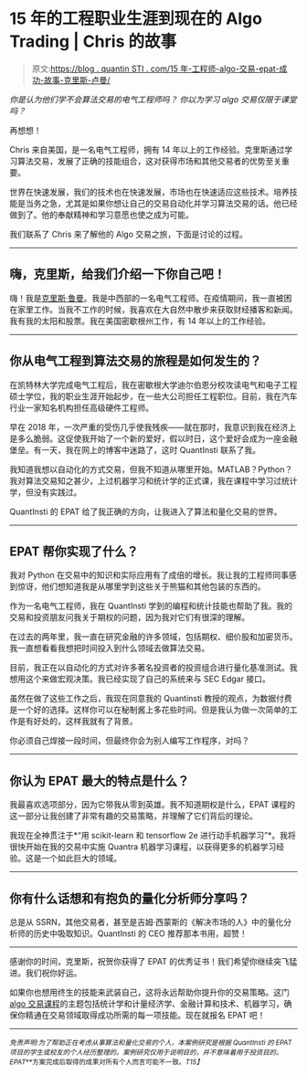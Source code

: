 # 15 年的工程职业生涯到现在的 Algo Trading | Chris 的故事

> 原文:[https://blog . quantin STI . com/15 年-工程师-algo-交易-epat-成功-故事-克里斯-卢曼/](https://blog.quantinsti.com/15-year-engineer-algo-trading-epat-success-story-chris-luman/)

*你是认为他们学不会算法交易的电气工程师吗？*
*你以为学习 algo 交易仅限于课堂吗？*

再想想！

Chris 来自美国，是一名电气工程师，拥有 14 年以上的工作经验。克里斯通过学习算法交易，发展了正确的技能组合，这对获得市场和其他交易者的优势至关重要。

世界在快速发展，我们的技术也在快速发展，市场也在快速适应这些技术。培养技能是当务之急，尤其是如果你想让自己的交易自动化并学习算法交易的话。他已经做到了。他的奉献精神和学习意愿也使之成为可能。

我们联系了 Chris 来了解他的 Algo 交易之旅，下面是讨论的过程。

* * *

## 嗨，克里斯，给我们介绍一下你自己吧！

嗨！我是[克里斯·鲁曼](https://www.linkedin.com/in/chris-luman-26b1643a/)。我是中西部的一名电气工程师。在疫情期间，我一直被困在家里工作。当我不工作的时候，我喜欢在大自然中散步来获取财经播客和新闻。我有我的太阳和股票。我在美国密歇根州工作，有 14 年以上的工作经验。

* * *

## 你从电气工程到算法交易的旅程是如何发生的？

在凯特林大学完成电气工程后，我在密歇根大学迪尔伯恩分校攻读电气和电子工程硕士学位，我的职业生涯开始起步，在一些大公司担任工程职位。目前，我在汽车行业一家知名机构担任高级硬件工程师。

早在 2018 年，一次严重的受伤几乎使我残疾——就在那时，我意识到我在经济上是多么脆弱。这促使我开始了一个新的爱好，假以时日，这个爱好会成为一座金融堡垒。有一天，我在网上的博客中迷路了，这时 QuantInsti 联系了我。

我知道我想以自动化的方式交易，但我不知道从哪里开始。MATLAB？Python？我对算法交易知之甚少，上过机器学习和统计学的正式课，我在课程中学习过统计学，但没有实践过。

QuantInsti 的 EPAT 给了我正确的方向，让我进入了算法和量化交易的世界。

* * *

## EPAT 帮你实现了什么？

我对 Python 在交易中的知识和实际应用有了成倍的增长。我让我的工程师同事感到惊讶，他们想知道我是从哪里学到这些关于熊猫和其他包装的东西的。

作为一名电气工程师，我在 QuantInsti 学到的编程和统计技能也帮助了我。我的交易和投资朋友问我关于期权的问题，因为我对它们有很深的理解。

在过去的两年里，我一直在研究金融的许多领域，包括期权、细价股和加密货币。我一直想看看我想把时间投入到什么领域去做算法交易。

目前，我正在以自动化的方式对许多著名投资者的投资组合进行量化基准测试。我想用这个来做宏观决策。我已经实现了自己的系统来与 SEC Edgar 接口。

虽然在做了这些工作之后，我现在同意我的 Quantinsti 教授的观点，为数据付费是一个好的选择。这样你可以在秘制酱上多花些时间。但是我认为做一次简单的工作是有好处的，这样我就有了背景。

你必须自己焊接一段时间，但最终你会为别人编写工作程序，对吗？

* * *

## 你认为 EPAT 最大的特点是什么？

我最喜欢选项部分，因为它带我从零到英雄。我不知道期权是什么，EPAT 课程的这一部分让我创建了非常有趣的交易策略，并理解了它们背后的理论。

我现在全神贯注于*“用 scikit-learn 和 tensorflow 2e 进行动手机器学习”*。我将很快开始在我的交易中实施 Quantra 机器学习课程，以获得更多的机器学习经验。这是一个如此巨大的领域。

* * *

## 你有什么话想和有抱负的量化分析师分享吗？

总是从 SSRN，其他交易者，甚至是吉姆·西蒙斯的《解决市场的人》中的量化分析师的历史中吸取知识。QuantInsti 的 CEO 推荐那本书用，超赞！

* * *

感谢你的时间，克里斯，祝贺你获得了 EPAT 的优秀证书！我们希望你继续突飞猛进。我们祝你好运。

如果你也想用终生的技能来武装自己，这将永远帮助你提升你的交易策略。这门 [algo 交易课程](https://www.quantinsti.com/epat)的主题包括统计学和计量经济学、金融计算和技术、机器学习，确保你精通在交易领域取得成功所需的每一项技能。现在就报名 EPAT 吧！

* * *

<small>*免责声明:为了帮助正在考虑从事算法和量化交易的个人，本案例研究是根据 QuantInsti 的 EPAT* *项目的学生或校友的个人经历整理的。案例研究仅用于说明目的，并不意味着用于投资目的。EPAT***方案完成后取得的成果对所有个人而言可能不一致。*T15】*</small>